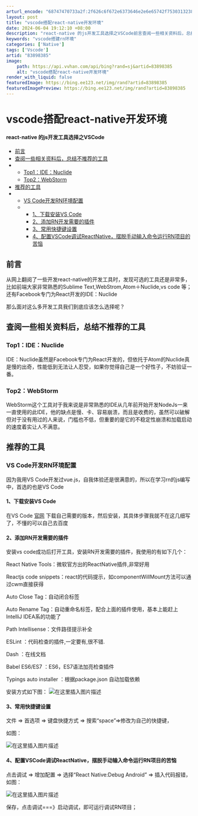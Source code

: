 ```yaml
---
arturl_encode: "68747470733a2f:2f626c6f672e6373646e2e6e65742f75303132383639393431:2f61727469636c652f64657461696c732f3833383938333835"
layout: post
title: "vscode搭配react-native开发环境"
date: 2024-06-04 19:12:10 +08:00
description: "react-native 的js开发工具选择之VSCode前言查阅一些相关资料后，总结不推荐的工具T"
keywords: "vscode搭建rn环境"
categories: ['Native']
tags: ['Vscode']
artid: "83898385"
image:
    path: https://api.vvhan.com/api/bing?rand=sj&artid=83898385
    alt: "vscode搭配react-native开发环境"
render_with_liquid: false
featuredImage: https://bing.ee123.net/img/rand?artid=83898385
featuredImagePreview: https://bing.ee123.net/img/rand?artid=83898385
---
```


# vscode搭配react-native开发环境

#### react-native 的js开发工具选择之VSCode

* [前言](#_1)
* [查阅一些相关资料后，总结不推荐的工具](#_4)
* + [Top1：IDE：Nuclide](#Top1IDENuclide_5)
  + [Top2：WebStorm](#Top2WebStorm_7)
* [推荐的工具](#_9)
* + [VS Code开发RN环境配置](#VS_CodeRN_10)
  + - [1、下载安装VS Code](#1VS_Code_12)
    - [2、添加RN开发需要的插件](#2RN_14)
    - [3、常用快捷键设置](#3_26)
    - [4、配置VSCode调试ReactNative，摆脱手动输入命令运行RN项目的苦恼](#4VSCodeReactNativeRN_30)

## 前言

从网上翻阅了一些开发react-native的开发工具时，发现可选的工具还是非常多，比如前端大家非常熟悉的Sublime Text,WebStrom,Atom＋Nuclide,vs code 等；还有Facebook专门为React开发的IDE：Nuclide
  
那么面对这么多开发工具我们到底应该怎么选择呢？

## 查阅一些相关资料后，总结不推荐的工具

### Top1：IDE：Nuclide

IDE：Nuclide虽然是Facebook专门为React开发的，但依托于Atom的Nuclide真是慢的出奇，性能低到无法让人忍受，如果你觉得自己是一个好性子，不妨验证一番。

### Top2：WebStorm

WebStorm这个工具对于我来说是非常熟悉的IDE从几年前开始开发NodeJs一来一直使用的此IDE，他的缺点是慢、卡、容易崩溃，而且是收费的，虽然可以破解但对于没有用过的人来说，门槛也不低，但重要的是它的不稳定性崩溃和加载启动的速度着实让人不满意。

## 推荐的工具

### VS Code开发RN环境配置

因为我用VS Code开发过vue.js，自我体验还是很满意的，所以在学习rn的js编写中，首选的也是VS Code

#### 1、下载安装VS Code

在VS Code
[官网](https://code.visualstudio.com/Download)
下载自己需要的版本，然后安装，其具体步骤我就不在这几细写了，不懂的可以自己去百度

#### 2、添加RN开发需要的插件

安装vs code成功后打开工具，安装RN开发需要的插件，我使用的有如下几个：
  
React Native Tools：微软官方出的ReactNative插件,非常好用
  
Reactjs code snippets：react的代码提示，如componentWillMount方法可以通过cwm直接获得
  
Auto Close Tag：自动闭合标签
  
Auto Rename Tag：自动重命名标签，配合上面的插件使用，基本上能赶上IntelliJ IDEA系的功能了
  
Path Intellisense：文件路径提示补全
  
ESLint ：代码检查的插件,一定要有,很不错.
  
Dash ：在线文档
  
Babel ES6/ES7 ：ES6，ES7语法加亮检查插件
  
Typings auto installer ：根据package.json 自动加载依赖
  
安装方式如下图：
![在这里插入图片描述](https://i-blog.csdnimg.cn/blog_migrate/6054df4a0fef3e8088e1ac09cac4a86e.png)

#### 3、常用快捷键设置

文件 => 首选项 => 键盘快捷方式 => 搜索“space”=>修改为自己的快捷键，
  
如图：
  
![在这里插入图片描述](https://i-blog.csdnimg.cn/blog_migrate/75515bd7a37f7d49af27b79685d5ccfe.png)

#### 4、配置VSCode调试ReactNative，摆脱手动输入命令运行RN项目的苦恼

点击调试 => 增加配置 => 选择“React Native:Debug Android” => 插入代码报错，如图：
  
![在这里插入图片描述](https://i-blog.csdnimg.cn/blog_migrate/2ddfee7e0936666a66736ad3e9550c79.png)
  
保存，点击调试===》启动调试，即可运行调试RN项目；